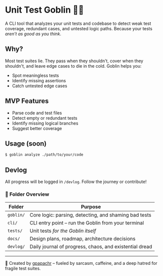 # Unit Test Goblin 🧪👹

A CLI tool that analyzes your unit tests and codebase to detect weak test coverage, redundant cases, and untested logic paths. Because your tests *aren’t as good as you think*.

## Why?
Most test suites lie. They pass when they shouldn't, cover when they shouldn't, and leave edge cases to die in the cold. Goblin helps you:

- Spot meaningless tests
- Identify missing assertions
- Catch untested edge cases

## MVP Features
- Parse code and test files
- Detect empty or redundant tests
- Identify missing logical branches
- Suggest better coverage

## Usage (soon)
```bash
$ goblin analyze ./path/to/your/code
```

## Devlog
All progress will be logged in `/devlog`. Follow the journey or contribute!

### 📁 Folder Overview

| Folder       | Purpose                                                 |
|--------------|---------------------------------------------------------|
| `goblin/`    | Core logic: parsing, detecting, and shaming bad tests  |
| `cli/`       | CLI entry point – run the Goblin from your terminal     |
| `tests/`     | Unit tests *for the Goblin itself*                      |
| `docs/`      | Design plans, roadmap, architecture decisions           |
| `devlog/`    | Daily journal of progress, chaos, and existential dread |

---

👋 Created by [gpapachr](https://github.com/gpapachr) – fueled by sarcasm, caffeine, and a deep hatred for fragile test suites.
